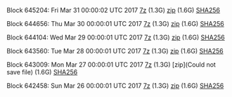 Block 645204: Fri Mar 31 00:00:02 UTC 2017 [7z](https://transfer.sh/6iDMC/bootstrap.dat.20170331.7z) (1.3G) [zip](https://transfer.sh/Io6hf/bootstrap.dat.20170331.zip) (1.6G) [SHA256](https://transfer.sh/MQm6E/sha256.txt)

Block 644656: Thu Mar 30 00:00:01 UTC 2017 [7z](https://transfer.sh/11mQcN/bootstrap.dat.20170330.7z) (1.3G) [zip](https://transfer.sh/PkiTP/bootstrap.dat.20170330.zip) (1.6G) [SHA256](https://transfer.sh/139J9v/sha256.txt)

Block 644104: Wed Mar 29 00:00:01 UTC 2017 [7z](https://transfer.sh/hgCTd/bootstrap.dat.20170329.7z) (1.3G) [zip](https://transfer.sh/3PqI6/bootstrap.dat.20170329.zip) (1.6G) [SHA256](https://transfer.sh/16hGc1/sha256.txt)

Block 643560: Tue Mar 28 00:00:01 UTC 2017 [7z](https://transfer.sh/npOjr/bootstrap.dat.20170328.7z) (1.3G) [zip](https://transfer.sh/UoRIU/bootstrap.dat.20170328.zip) (1.6G) [SHA256](https://transfer.sh/14e4qe/sha256.txt)

Block 643009: Mon Mar 27 00:00:01 UTC 2017 [7z](https://transfer.sh/nceWz/bootstrap.dat.20170327.7z) (1.3G) [zip](Could not save file) (1.6G) [SHA256](https://transfer.sh/E5rFn/sha256.txt)

Block 642458: Sun Mar 26 00:00:01 UTC 2017 [7z](https://transfer.sh/164uhT/bootstrap.dat.20170326.7z) (1.3G) [zip](https://transfer.sh/tUoF6/bootstrap.dat.20170326.zip) (1.6G) [SHA256](https://transfer.sh/qKQso/sha256.txt)
